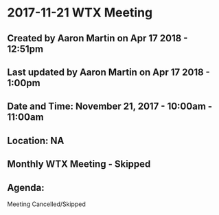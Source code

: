 # 2017-11-21 WTX Meeting
## Created by Aaron Martin on Apr 17 2018 - 12:51pm 
## Last updated by Aaron Martin on Apr 17 2018 - 1:00pm
## Date and Time: November 21, 2017 - 10:00am - 11:00am
## Location:  NA
## Monthly WTX Meeting - Skipped
## Agenda: 
Meeting Cancelled/Skipped 
